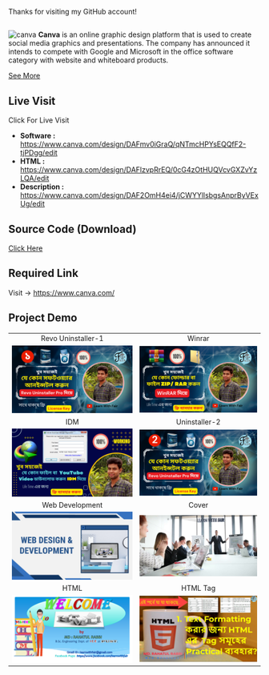 Thanks for visiting my GitHub account!
##
![canva](https://encrypted-tbn1.gstatic.com/images?q=tbn:ANd9GcQnN19E18xtM23VtnQAxytEgzdujZ3XKCtnFrfzdXp-tBn1TKKJ)
**Canva** is an online graphic design platform that is used to create social media graphics and presentations. The company has announced it intends to compete with Google and Microsoft in the office software category with website and whiteboard products.

[See More](https://www.canva.com/)

## Live Visit
Click For Live Visit
- **Software    :** https://www.canva.com/design/DAFmv0iGraQ/qNTmcHPYsEQQfF2-tjPDgg/edit
- **HTML       :** https://www.canva.com/design/DAFlzvpRrEQ/0cG4zOtHUQVcvGXZvYzLQA/edit
- **Description :** https://www.canva.com/design/DAF2OmH4ei4/jCWYYllsbgsAnprByVExUg/edit
  
## Source Code (Download)
[Click Here](https://mega.nz/folder/8DEAxJgC#OY6zPDAaqDQEis7i-6X5sQ)

## Required Link
Visit -> https://www.canva.com/

## Project Demo

|   |   |
|:---:|:---:|
|Revo Uninstaller-1|Winrar|
|![Uninstaller-1](https://github.com/learnwithfair/canva-design/blob/main/Thumbnail/How%20to%20download%20Revo%20uninstaller%20pro%20(2).png)|![Winrar](https://github.com/learnwithfair/canva-design/blob/main/Thumbnail/How%20to%20Download%20and%20Install%20Winrar.png)|
|IDM|Uninstaller-2|
|![idm](https://github.com/learnwithfair/canva-design/blob/main/Thumbnail/IDM.png)|![Revo Uninstaller-2](https://github.com/learnwithfair/canva-design/blob/main/Thumbnail/%E0%A6%96%E0%A7%81%E0%A6%AC%20%E0%A6%B8%E0%A6%B9%E0%A6%9C%E0%A7%87%E0%A6%87%20(2).png) |
|Web Development|Cover|
|![Development](https://github.com/learnwithfair/canva-design/blob/main/Thumbnail/web%20development.png)|![Cover](https://github.com/learnwithfair/canva-design/blob/main/Cover%20Photo/Group%20Cover%20Photo.png) |
|HTML|HTML Tag|
|![HTML](https://github.com/learnwithfair/canva-design/blob/main/Thumbnail/html.png)|![HTML tag](https://github.com/learnwithfair/canva-design/blob/main/Thumbnail/HTML%20tag.png)|




